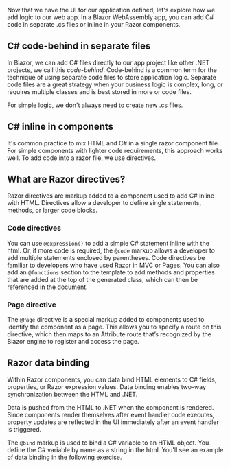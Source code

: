 Now that we have the UI for our application defined, let's explore how we add logic to our web app. In a Blazor WebAssembly app, you can add C# code in separate .cs files or inline in your Razor components.

## C# code-behind in separate files 

In Blazor, we can add C# files directly to our app project like other .NET projects, we call this *code-behind*. Code-behind is a common term for the technique of using separate code files to store application logic. Separate code files are a great strategy when your business logic is complex, long, or requires multiple classes and is best stored in more or code files.

For simple logic, we don't always need to create new .cs files.

## C# inline in components

It's common practice to mix HTML and C# in a single razor component file. For simple components with lighter code requirements, this approach works well. To add code into a razor file, we use directives.

## What are Razor directives?

Razor directives are markup added to a component used to add C# inline with HTML. Directives allow a developer to define single statements, methods, or larger code blocks.

### Code directives

You can use `@expression()` to add a simple C# statement inline with the html. Or, if more code is required, the `@code` markup allows a developer to add multiple statements enclosed by parentheses. Code directives be familiar to developers who have used Razor in MVC or Pages. You can also add an `@functions` section to the template to add methods and properties that are added at the top of the generated class, which can then be referenced in the document.

### Page directive

The `@Page` directive is a special markup added to components used to identify the component as a page. This allows you to specify a route on this directive, which then maps to an Attribute route that’s recognized by the Blazor engine to register and access the page.

## Razor data binding 

Within Razor components, you can data bind HTML elements to C# fields, properties, or Razor expression values. Data binding enables two-way synchronization between the HTML and .NET.

Data is pushed from the HTML to .NET when the component is rendered. Since components render themselves after event handler code executes, property updates are reflected in the UI immediately after an event handler is triggered.

The `@bind` markup is used to bind a C# variable to an HTML object. You define the C# variable by name as a string in the html. You'll see an example of data binding in the following exercise.
